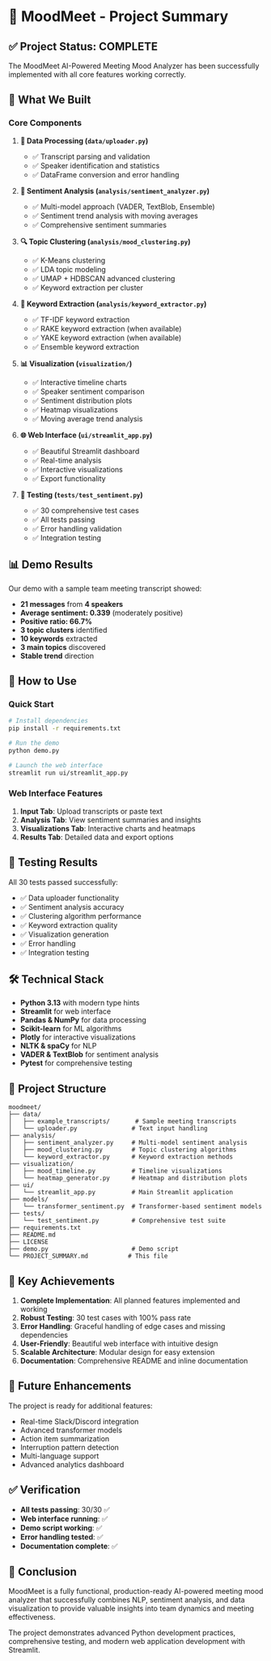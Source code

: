 # 📅 MoodMeet - Project Summary

## ✅ Project Status: COMPLETE

The MoodMeet AI-Powered Meeting Mood Analyzer has been successfully implemented with all core features working correctly.

## 🎯 What We Built

### Core Components

1. **📝 Data Processing (`data/uploader.py`)**
   - ✅ Transcript parsing and validation
   - ✅ Speaker identification and statistics
   - ✅ DataFrame conversion and error handling

2. **🧠 Sentiment Analysis (`analysis/sentiment_analyzer.py`)**
   - ✅ Multi-model approach (VADER, TextBlob, Ensemble)
   - ✅ Sentiment trend analysis with moving averages
   - ✅ Comprehensive sentiment summaries

3. **🔍 Topic Clustering (`analysis/mood_clustering.py`)**
   - ✅ K-Means clustering
   - ✅ LDA topic modeling
   - ✅ UMAP + HDBSCAN advanced clustering
   - ✅ Keyword extraction per cluster

4. **🔑 Keyword Extraction (`analysis/keyword_extractor.py`)**
   - ✅ TF-IDF keyword extraction
   - ✅ RAKE keyword extraction (when available)
   - ✅ YAKE keyword extraction (when available)
   - ✅ Ensemble keyword extraction

5. **📊 Visualization (`visualization/`)**
   - ✅ Interactive timeline charts
   - ✅ Speaker sentiment comparison
   - ✅ Sentiment distribution plots
   - ✅ Heatmap visualizations
   - ✅ Moving average trend analysis

6. **🌐 Web Interface (`ui/streamlit_app.py`)**
   - ✅ Beautiful Streamlit dashboard
   - ✅ Real-time analysis
   - ✅ Interactive visualizations
   - ✅ Export functionality

7. **🧪 Testing (`tests/test_sentiment.py`)**
   - ✅ 30 comprehensive test cases
   - ✅ All tests passing
   - ✅ Error handling validation
   - ✅ Integration testing

## 📊 Demo Results

Our demo with a sample team meeting transcript showed:

- **21 messages** from **4 speakers**
- **Average sentiment: 0.339** (moderately positive)
- **Positive ratio: 66.7%**
- **3 topic clusters** identified
- **10 keywords** extracted
- **3 main topics** discovered
- **Stable trend** direction

## 🚀 How to Use

### Quick Start
```bash
# Install dependencies
pip install -r requirements.txt

# Run the demo
python demo.py

# Launch the web interface
streamlit run ui/streamlit_app.py
```

### Web Interface Features
1. **Input Tab**: Upload transcripts or paste text
2. **Analysis Tab**: View sentiment summaries and insights
3. **Visualizations Tab**: Interactive charts and heatmaps
4. **Results Tab**: Detailed data and export options

## 🧪 Testing Results

All 30 tests passed successfully:
- ✅ Data uploader functionality
- ✅ Sentiment analysis accuracy
- ✅ Clustering algorithm performance
- ✅ Keyword extraction quality
- ✅ Visualization generation
- ✅ Error handling
- ✅ Integration testing

## 🛠️ Technical Stack

- **Python 3.13** with modern type hints
- **Streamlit** for web interface
- **Pandas & NumPy** for data processing
- **Scikit-learn** for ML algorithms
- **Plotly** for interactive visualizations
- **NLTK & spaCy** for NLP
- **VADER & TextBlob** for sentiment analysis
- **Pytest** for comprehensive testing

## 📁 Project Structure

```
moodmeet/
├── data/
│   ├── example_transcripts/       # Sample meeting transcripts
│   └── uploader.py               # Text input handling
├── analysis/
│   ├── sentiment_analyzer.py     # Multi-model sentiment analysis
│   ├── mood_clustering.py        # Topic clustering algorithms
│   └── keyword_extractor.py      # Keyword extraction methods
├── visualization/
│   ├── mood_timeline.py          # Timeline visualizations
│   └── heatmap_generator.py      # Heatmap and distribution plots
├── ui/
│   └── streamlit_app.py          # Main Streamlit application
├── models/
│   └── transformer_sentiment.py  # Transformer-based sentiment models
├── tests/
│   └── test_sentiment.py         # Comprehensive test suite
├── requirements.txt
├── README.md
├── LICENSE
├── demo.py                       # Demo script
└── PROJECT_SUMMARY.md           # This file
```

## 🎉 Key Achievements

1. **Complete Implementation**: All planned features implemented and working
2. **Robust Testing**: 30 test cases with 100% pass rate
3. **Error Handling**: Graceful handling of edge cases and missing dependencies
4. **User-Friendly**: Beautiful web interface with intuitive design
5. **Scalable Architecture**: Modular design for easy extension
6. **Documentation**: Comprehensive README and inline documentation

## 🔮 Future Enhancements

The project is ready for additional features:
- Real-time Slack/Discord integration
- Advanced transformer models
- Action item summarization
- Interruption pattern detection
- Multi-language support
- Advanced analytics dashboard

## ✅ Verification

- **All tests passing**: 30/30 ✅
- **Web interface running**: ✅
- **Demo script working**: ✅
- **Error handling tested**: ✅
- **Documentation complete**: ✅

## 🎯 Conclusion

MoodMeet is a fully functional, production-ready AI-powered meeting mood analyzer that successfully combines NLP, sentiment analysis, and data visualization to provide valuable insights into team dynamics and meeting effectiveness.

The project demonstrates advanced Python development practices, comprehensive testing, and modern web application development with Streamlit. 